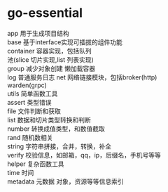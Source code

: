 # go-essential
app         用于生成项目结构  
base        基于interface实现可插拔的组件功能  
container   容器实现，包括队列  
            池(slice 切片实现,list 列表实现)  
            group 减少对象创建 懒加载容器  
log         普通服务日志
net         网络链接模块，包括broker(http)  
            warden(grpc)   
utils       简单函数工具  
                assert  类型错误  
                file    文件判断和获取  
                list    数据和切片类型转换和判断  
                number  转换成值类型，和数值截取  
                rand    随机数相关  
                string  字符串拼接，合并，转换，补全  
                verify  校验信息，如邮箱，qq，ip，后缀名，手机号等等  
helper      复杂函数工具   
                time    时间  
metadata    元数据 对象，资源等等信息索引
